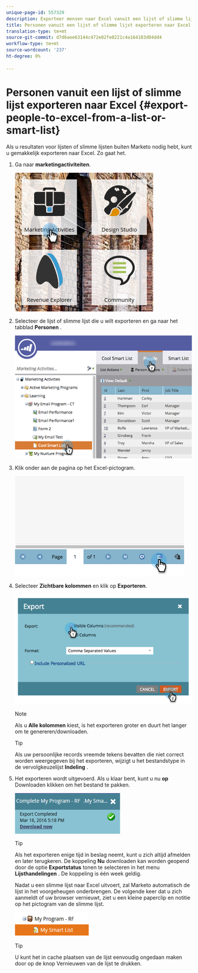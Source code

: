 ```yaml
---
unique-page-id: 557329
description: Exporteer mensen naar Excel vanuit een lijst of slimme lijst - Marketo Docs - Productdocumentatie
title: Personen vanuit een lijst of slimme lijst exporteren naar Excel
translation-type: tm+mt
source-git-commit: d7d6aee63144c472e02fe0221c4a164183d04dd4
workflow-type: tm+mt
source-wordcount: '237'
ht-degree: 0%

---
```



# Personen vanuit een lijst of slimme lijst exporteren naar Excel {#export-people-to-excel-from-a-list-or-smart-list}

Als u resultaten voor lijsten of slimme lijsten buiten Marketo nodig hebt, kunt u gemakkelijk exporteren naar Excel. Zo gaat het.

1. Ga naar **marketingactiviteiten**.

   ![](assets/ma.png)

1. Selecteer de lijst of slimme lijst die u wilt exporteren en ga naar het tabblad **Personen** .

   ![](assets/smartlistpeopletab-hands.png)

1. Klik onder aan de pagina op het Excel-pictogram.

   ![](assets/exportpeople.png)

1. Selecteer **Zichtbare kolommen** en klik op **Exporteren**.

   ![](assets/image2014-9-11-14-3a1-3a37.png)

   >[!NOTE]
   >
   >Als u **Alle kolommen** kiest, is het exporteren groter en duurt het langer om te genereren/downloaden.

   >[!TIP]
   >
   >Als uw persoonlijke records vreemde tekens bevatten die niet correct worden weergegeven bij het exporteren, wijzigt u het bestandstype in de vervolgkeuzelijst **Indeling** .

1. Het exporteren wordt uitgevoerd. Als u klaar bent, kunt u nu **op** Downloaden klikken om het bestand te pakken.

   ![](assets/popup.png)

   >[!TIP]
   >
   >Als het exporteren enige tijd in beslag neemt, kunt u zich altijd afmelden en later terugkeren. De koppeling **Nu** downloaden kan worden geopend door de optie **Exportstatus** tonen te selecteren in het menu **Lijsthandelingen** . De koppeling is één week geldig.

   Nadat u een slimme lijst naar Excel uitvoert, zal Marketo automatisch de lijst in het voorgeheugen onderbrengen. De volgende keer dat u zich aanmeldt of uw browser vernieuwt, ziet u een kleine paperclip en notitie op het pictogram van de slimme lijst.

   ![](assets/cached.png)

   >[!TIP]
   >
   >U kunt het in cache plaatsen van de lijst eenvoudig ongedaan maken door op de knop Vernieuwen van de lijst te drukken.

